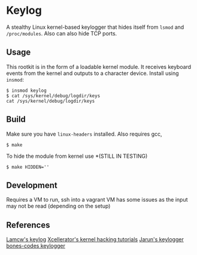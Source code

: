 # Keylog

A stealthy Linux kernel-based keylogger that hides itself from `lsmod` and
`/proc/modules`. Also can also hide TCP ports.

## Usage
This rootkit is in the form of a loadable kernel module. It receives keyboard
events from the kernel and outputs to a character device. Install using
`insmod`:

```console
$ insmod keylog
$ cat /sys/kernel/debug/logdir/keys
cat /sys/kernel/debug/logdir/keys
```

## Build
Make sure you have `linux-headers` installed. Also requires gcc, 

```console
$ make
```

To hide the module from kernel use *(STILL IN TESTING)

```console
$ make HIDDEN=''
```

## Development
Requires a VM to run, ssh into a vagrant VM has some issues as the input may not be read (depending on the setup)

## References

[Lamcw's keylog](https://github.com/lamcw/keylog)
[Xcellerator's kernel hacking tutorials](https://github.com/xcellerator/linux_kernel_hacking)
[Jarun's keylogger](https://github.com/jarun/spy)
[bones-codes keylogger](https://github.com/bones-codes/the_colonel)
